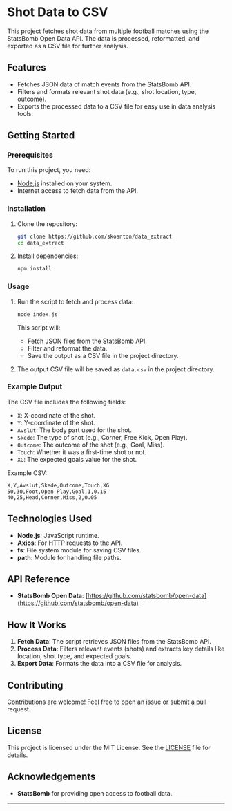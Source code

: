 # Shot Data to CSV

This project fetches shot data from multiple football matches using the StatsBomb Open Data API. The data is processed, reformatted, and exported as a CSV file for further analysis.

## Features

- Fetches JSON data of match events from the StatsBomb API.
- Filters and formats relevant shot data (e.g., shot location, type, outcome).
- Exports the processed data to a CSV file for easy use in data analysis tools.

## Getting Started

### Prerequisites

To run this project, you need:

- [Node.js](https://nodejs.org/) installed on your system.
- Internet access to fetch data from the API.

### Installation

1. Clone the repository:
   ```bash
   git clone https://github.com/skoanton/data_extract
   cd data_extract
   ```
2. Install dependencies:
   ```bash
   npm install
   ```

### Usage

1. Run the script to fetch and process data:

   ```bash
   node index.js
   ```

   This script will:

   - Fetch JSON files from the StatsBomb API.
   - Filter and reformat the data.
   - Save the output as a CSV file in the project directory.

2. The output CSV file will be saved as `data.csv` in the project directory.

### Example Output

The CSV file includes the following fields:

- `X`: X-coordinate of the shot.
- `Y`: Y-coordinate of the shot.
- `Avslut`: The body part used for the shot.
- `Skede`: The type of shot (e.g., Corner, Free Kick, Open Play).
- `Outcome`: The outcome of the shot (e.g., Goal, Miss).
- `Touch`: Whether it was a first-time shot or not.
- `XG`: The expected goals value for the shot.

Example CSV:

```csv
X,Y,Avslut,Skede,Outcome,Touch,XG
50,30,Foot,Open Play,Goal,1,0.15
40,25,Head,Corner,Miss,2,0.05
```

## Technologies Used

- **Node.js**: JavaScript runtime.
- **Axios**: For HTTP requests to the API.
- **fs**: File system module for saving CSV files.
- **path**: Module for handling file paths.

## API Reference

- **StatsBomb Open Data**: [https://github.com/statsbomb/open-data](https://github.com/statsbomb/open-data)

## How It Works

1. **Fetch Data**: The script retrieves JSON files from the StatsBomb API.
2. **Process Data**: Filters relevant events (shots) and extracts key details like location, shot type, and expected goals.
3. **Export Data**: Formats the data into a CSV file for analysis.

## Contributing

Contributions are welcome! Feel free to open an issue or submit a pull request.

## License

This project is licensed under the MIT License. See the [LICENSE](LICENSE) file for details.

## Acknowledgements

- **StatsBomb** for providing open access to football data.

---

```

```
